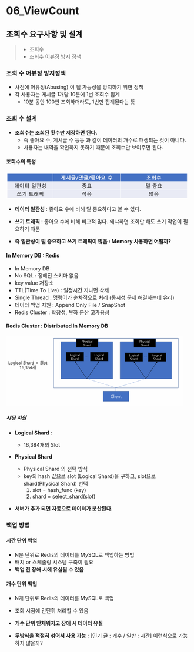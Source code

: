# 06_ViewCount



## 조회수 요구사항 및 설계

> - 조회수
> - 조회수 어뷰징 방지 정책

### 조회 수 어뷰징 방지정책

- 사전에 어뷰징(Abusing) 이 될 가능성을 방지하기 위한 정책
- 각 사용자는 게시글 1개당 10분에 1번 조회수 집계
  - 10분 동안 100번 조회하더라도, 1번만 집계된다는 뜻



### 조회 수 설계

- **조회수는 조회된 횟수만 저장하면 된다.**
  - 즉 좋아요 수, 게시글 수 등등 과 같이 데이터의 개수로 패생되는 것이 아니다.
  - 사용자는 내역을 확인하지 못하기 때문에 조회수만 보여주면 된다.

#### 조회수의 특성

<img src="./06_ViewCount.assets/image-20250302200250817.png" alt="image-20250302200250817" style="zoom: 80%;" />

- **데이터 일관성** : 좋아요 수에 비해 덜 중요하다고 볼 수 있다.
- **쓰기 트래픽** : 좋아요 수에 비해 비교적 많다. 왜냐하면 조회만 해도 쓰기 작업이 필요하기 떄문

- **즉 일관성이 덜 중요하고 쓰기 트래픽이 많음 : Memory 사용하면 어떨까?**

  

#### In Memory DB : Redis

- In Memory DB
- No SQL : 정해진 스키마 없음
- key value 저장소
- TTL(Time To Live) : 일정시간 지나면 삭제
- Single Thread : 명령어가 순차적으로 처리 (동시성 문제 해결하는데 유리)
- 데이터 백업 지원 : Append Only File / SnapShot
- Redis Cluster : 확장성, 부하 분산 고가용성



#### Redis Cluster : Distributed In Memory DB

<img src="./06_ViewCount.assets/image-20250302201436848.png" alt="image-20250302201436848" style="zoom:67%;" />

##### 샤딩 지원

- **Logical Shard :** 
  - 16,384개의 Slot

- **Physical Shard** 
  - Physical Shard 의 선택 방식 
  - key의 hash 값으로 slot (Logical Shard)을 구하고, slot으로 shard(Physical Shard) 선택
    1. slot = hash_func (key)
    2. shard = select_shard(slot)

- **서버가 추가 되면 자동으로 데이터가 분산된다.**



### 백업 방법

#### 시간 단위 백업

- N분 단위로 Redis의 데이터를 MySQL로 백업하는 방법
- 배치 or 스케줄링 시스템 구축이 필요
- **백업 전 장애 시에 유실될 수 있음**



#### 개수 단위 백업

- N개 단위로 Redis의 데이터를 MySQL로 백업
- 조회 시점에 간단히 처리할 수 있음
- **개수 단위 안채워지고 장애 시 데이터 유실**

- **두방식을 적절히 섞어서 사용 가능** : [인기 글 : 개수 / 일반 : 시간] 이런식으로 가능하지 않을까?









